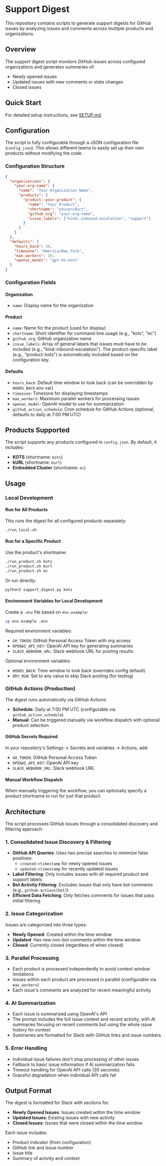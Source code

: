 # Support Digest

This repository contains scripts to generate support digests for GitHub issues by analyzing issues and comments across multiple products and organizations.

## Overview

The support digest script monitors GitHub issues across configured organizations and generates summaries of:
- Newly opened issues
- Updated issues with new comments or state changes
- Closed issues

## Quick Start

For detailed setup instructions, see [SETUP.md](SETUP.md).

## Configuration

The script is fully configurable through a JSON configuration file (`config.json`). This allows different teams to easily set up their own products without modifying the code.

### Configuration Structure

```json
{
  "organizations": {
    "your-org-name": {
      "name": "Your Organization Name",
      "products": {
        "product::your-product": {
          "name": "Your Product",
          "shortname": "yourproduct",
          "github_org": "your-org-name",
          "issue_labels": ["kind::inbound-escalation", "support"]
        }
      }
    }
  },
  "defaults": {
    "hours_back": 24,
    "timezone": "America/New_York",
    "max_workers": 10,
    "openai_model": "gpt-4o-mini"
  }
}
```

### Configuration Fields

#### Organization
- `name`: Display name for the organization

#### Product
- `name`: Name for the product (used for display)
- `shortname`: Short identifier for command-line usage (e.g., "kots", "ec")
- `github_org`: GitHub organization name
- `issue_labels`: Array of general labels that issues must have to be included (e.g., "kind::inbound-escalation"). The product-specific label (e.g., "product::kots") is automatically included based on the configuration key.

#### Defaults
- `hours_back`: Default time window to look back (can be overridden by `HOURS_BACK` env var)
- `timezone`: Timezone for displaying timestamps
- `max_workers`: Maximum parallel workers for processing issues
- `openai_model`: OpenAI model to use for summarization
- `github_action_schedule`: Cron schedule for GitHub Actions (optional, defaults to daily at 7:00 PM UTC)

## Products Supported

The script supports any products configured in `config.json`. By default, it includes:

- **KOTS** (shortname: `kots`)
- **kURL** (shortname: `kurl`) 
- **Embedded Cluster** (shortname: `ec`)

## Usage

### Local Development

#### Run for All Products

This runs the digest for all configured products separately:

```bash
./run_local.sh
```

#### Run for a Specific Product

Use the product's shortname:

```bash
./run_product.sh kots
./run_product.sh kurl
./run_product.sh ec
```

Or run directly:

```bash
python3 support_digest.py kots
```

#### Environment Variables for Local Development

Create a `.env` file based on `env.example`:

```bash
cp env.example .env
```

Required environment variables:
- `GH_TOKEN`: GitHub Personal Access Token with org access
- `OPENAI_API_KEY`: OpenAI API key for generating summaries
- `SLACK_WEBHOOK_URL`: Slack webhook URL for posting results

Optional environment variables:
- `HOURS_BACK`: Time window to look back (overrides config default)
- `DRY_RUN`: Set to any value to skip Slack posting (for testing)

### GitHub Actions (Production)

The digest runs automatically via GitHub Actions:
- **Schedule**: Daily at 7:00 PM UTC (configurable via `github_action_schedule`)
- **Manual**: Can be triggered manually via workflow dispatch with optional product selection

#### GitHub Secrets Required

In your repository's Settings → Secrets and variables → Actions, add:
- `GH_TOKEN`: GitHub Personal Access Token
- `OPENAI_API_KEY`: OpenAI API key
- `SLACK_WEBHOOK_URL`: Slack webhook URL

#### Manual Workflow Dispatch

When manually triggering the workflow, you can optionally specify a product shortname to run for just that product.

## Architecture

The script processes GitHub issues through a consolidated discovery and filtering approach:

### 1. Consolidated Issue Discovery & Filtering
- **GitHub API Queries**: Uses two precise searches to minimize false positives:
  - `created:>timestamp` for newly opened issues
  - `updated:>timestamp` for recently updated issues
- **Label Filtering**: Only includes issues with all required product and support labels
- **Bot Activity Filtering**: Excludes issues that only have bot comments (e.g., `github-actions[bot]`)
- **Efficient Data Fetching**: Only fetches comments for issues that pass initial filtering

### 2. Issue Categorization
Issues are categorized into three types:
- **Newly Opened**: Created within the time window
- **Updated**: Has new non-bot comments within the time window  
- **Closed**: Currently closed (regardless of when closed)

### 3. Parallel Processing
- Each product is processed independently to avoid context window limitations
- Issues within each product are processed in parallel (configurable via `max_workers`)
- Each issue's comments are analyzed for recent meaningful activity

### 4. AI Summarization
- Each issue is summarized using OpenAI's API
- The prompt includes the full issue context and recent activity, with AI summaries focusing on recent comments but using the whole issue history for context
- Summaries are formatted for Slack with GitHub links and issue numbers

### 5. Error Handling
- Individual issue failures don't stop processing of other issues
- Fallback to basic issue information if AI summarization fails
- Timeout handling for OpenAI API calls (30 seconds)
- Graceful degradation when individual API calls fail

## Output Format

The digest is formatted for Slack with sections for:
- **Newly Opened Issues**: Issues created within the time window
- **Updated Issues**: Existing issues with new activity
- **Closed Issues**: Issues that were closed within the time window

Each issue includes:
- Product indicator (from configuration)
- GitHub link and issue number
- Issue title
- Summary of activity and context